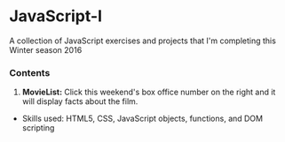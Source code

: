 # JavaScript-I
A collection of JavaScript exercises and projects that I'm completing this Winter season 2016

### Contents
1. **MovieList:** Click this weekend's box office number on the right and it will display facts about the film.
 * Skills used: HTML5, CSS, JavaScript objects, functions, and DOM scripting
